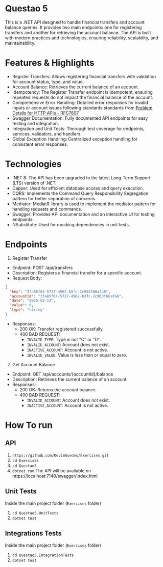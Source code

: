 # Questao 5
This is a .NET API designed to handle financial transfers and account balance queries. It provides two main endpoints: one for registering transfers and another for retrieving the account balance. The API is built with modern practices and technologies, ensuring reliability, scalability, and maintainability.

# Features & Highlights
* Register Transfers: Allows registering financial transfers with validation for account status, type, and value.
* Account Balance: Retrieves the current balance of an account.
* Idempotency: The Register Transfer endpoint is idempotent, ensuring repeated requests do not impact the financial balance of the account.
* Comprehensive Error Handling: Detailed error responses for invalid inputs or account issues following standards standards from [Problem Details for HTTP APIs - RFC7807](https://datatracker.ietf.org/doc/html/rfc7807#section-3)
* Swagger Documentation: Fully documented API endpoints for easy testing and integration.
* Integration and Unit Tests: Thorough test coverage for endpoints, services, validators, and handlers.
* Global Exception Handling: Centralized exception handling for consistent error responses.

# Technologies
* .NET 8: The API has been upgraded to the latest Long-Term Support (LTS) version of .NET.
* Dapper: Used for efficient database access and query execution.
* CQRS: Implements the Command Query Responsibility Segregation pattern for better separation of concerns.
* Mediator: MediatR library is used to implement the mediator pattern for handling requests and commands.
* Swagger: Provides API documentation and an interactive UI for testing endpoints.
* NSubstitute: Used for mocking dependencies in unit tests.

# Endpoints
1. Register Transfer
* Endpoint: POST /api/transfers
* Description: Registers a financial transfer for a specific account.
* Request Body:
```json
{
  "key": "3fa85f64-5717-4562-b3fc-2c963f66afa6",
  "accountId": "3fa85f64-5717-4562-b3fc-2c963f66afa6",
  "date": "2025-02-13",
  "value": 0,
  "type": "string"
}
```

* Responses:
    * 200 OK: Transfer registered successfully.
    * 400 BAD REQUEST:
        * `INVALID_TYPE`: Type is not "C" or "D".
        * `INVALID_ACCOUNT`: Account does not exist.
        * `INACTIVE_ACCOUNT`: Account is not active.
        * `INVALID_VALUE`: Value is less than or equal to zero.

2. Get Account Balance
* Endpoint: GET /api/accounts/{accountId}/balance
* Description: Retrieves the current balance of an account.
* Responses:
    * 200 OK: Returns the account balance.
    * 400 BAD REQUEST:
        * `INVALID_ACCOUNT`: Account does not exist.
        * `INACTIVE_ACCOUNT`: Account is not active.

# How To run
## API
1. `https://github.com/KevinGuedes/Exercises.git`
2. `cd Exercises`
3. `cd Questao5`
4. `dotnet run`
The API will be available on https://localhost:7140/swagger/index.html

## Unit Tests
Inside the main project folder (`Exercises` folder)
1. `cd Questao5.UnitTests`
2. `dotnet test`

## Integrations Tests
Inside the main project folder (`Exercises` folder)
1. `cd Questao5.IntegrationTests` 
2. `dotnet test`